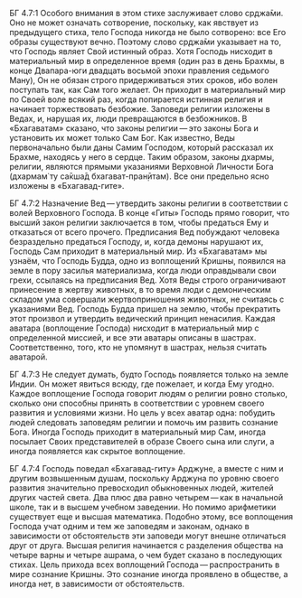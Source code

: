 БГ 4.7:1	Особого внимания в этом стихе заслуживает слово ср̣джа̄ми. Оно не может означать сотворение, поскольку, как явствует из предыдущего стиха, тело Господа никогда не было сотворено: все Его образы существуют вечно. Поэтому слово ср̣джа̄ми указывает на то, что Господь являет Свой истинный образ. Хотя Господь нисходит в материальный мир в определенное время (один раз в день Брахмы, в конце Двапара-юги двадцать восьмой эпохи правления седьмого Ману), Он не обязан строго придерживаться этих сроков, ибо волен поступать так, как Сам того желает. Он приходит в материальный мир по Своей воле всякий раз, когда попирается истинная религия и начинает торжествовать безбожие. Заповеди религии изложены в Ведах, и, нарушая их, люди превращаются в безбожников. В «Бхагаватам» сказано, что законы религии — это законы Бога и установить их может только Сам Бог. Как известно, Веды первоначально были даны Самим Господом, который рассказал их Брахме, находясь у него в сердце. Таким образом, законы дхармы, религии, являются прямыми указаниями Верховной Личности Бога (дхармам̇ ту са̄кша̄д бхагават-пран̣ӣтам). Все они предельно ясно изложены в «Бхагавад-гите».

БГ 4.7:2	Назначение Вед — утвердить законы религии в соответствии с волей Верховного Господа. В конце «Гиты» Господь прямо говорит, что высший закон религии заключается в том, чтобы предаться Ему и отказаться от всего прочего. Предписания Вед побуждают человека безраздельно предаться Господу, и, когда демоны нарушают их, Господь Сам приходит в материальный мир. Из «Бхагаватам» мы узнаём, что Господь Будда, одно из воплощений Кришны, появился на земле в пору засилья материализма, когда люди оправдывали свои грехи, ссылаясь на предписания Вед. Хотя Веды строго ограничивают принесение в жертву животных, в то время люди с демоническим складом ума совершали жертвоприношения животных, не считаясь с указаниями Вед. Господь Будда пришел на землю, чтобы прекратить этот произвол и утвердить ведический принцип ненасилия. Каждая аватара (воплощение Господа) нисходит в материальный мир с определенной миссией, и все эти аватары описаны в шастрах. Соответственно, того, кто не упомянут в шастрах, нельзя считать аватарой.

БГ 4.7:3	Не следует думать, будто Господь появляется только на земле Индии. Он может явиться всюду, где пожелает, и когда Ему угодно. Каждое воплощение Господа говорит людям о религии ровно столько, сколько они способны принять в соответствии с уровнем своего развития и условиями жизни. Но цель у всех аватар одна: побудить людей следовать заповедям религии и помочь им развить сознание Бога. Иногда Господь приходит в материальный мир Сам, иногда посылает Своих представителей в образе Своего сына или слуги, а иногда появляется как скрытое воплощение.

БГ 4.7:4	Господь поведал «Бхагавад-гиту» Арджуне, а вместе с ним и другим возвышенным душам, поскольку Арджуна по уровню своего развития значительно превосходил обыкновенных людей, жителей других частей света. Два плюс два равно четырем — как в начальной школе, так и в высшем учебном заведении. Но помимо арифметики существует еще и высшая математика. Подобно этому, все воплощения Господа учат одним и тем же заповедям и законам, однако в зависимости от обстоятельств эти заповеди могут внешне отличаться друг от друга. Высшая религия начинается с разделения общества на четыре варны и четыре ашрама, о чем будет сказано в последующих стихах. Цель прихода всех воплощений Господа — распространить в мире сознание Кришны. Это сознание иногда проявлено в обществе, а иногда нет, в зависимости от обстоятельств.
